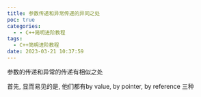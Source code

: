 ```yaml
---
title: 参数传递和异常传递的异同之处
poc: true
categories:
  - - C++简明进阶教程
tags:
  - C++简明进阶教程
date: 2023-03-21 10:37:59
---
```




参数的传递和异常的传递有相似之处

首先, 显而易见的是, 他们都有by value, by pointer, by reference 三种

